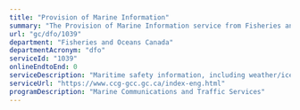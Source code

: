 ```yaml
---
title: "Provision of Marine Information"
summary: "The Provision of Marine Information service from Fisheries and Oceans Canada is not available end-to-end online, according to the GC Service Inventory."
url: "gc/dfo/1039"
department: "Fisheries and Oceans Canada"
departmentAcronym: "dfo"
serviceId: "1039"
onlineEndtoEnd: 0
serviceDescription: "Maritime safety information, including weather/ice information and Navigational Warnings on hazards to navigation, is collected, broadcast and/or disseminated to stakeholders, OGDs and marine industry."
serviceUrl: "https://www.ccg-gcc.gc.ca/index-eng.html"
programDescription: "Marine Communications and Traffic Services"
---
```

